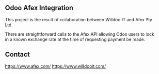 Odoo Afex Integration
---------------------

This project is the result of collaboration between Willdoo IT and Afex Pty
Ltd.

There are straightforward calls to the Afex API allowing Odoo users to lock
in a known exchange rate at the time of requesting payment be made.

Contact
-------

<a href="https://www.afex.com/">https://www.afex.com/</a>
<a href="https://www.willdooit.com/">https://www.willdooit.com/</a>

